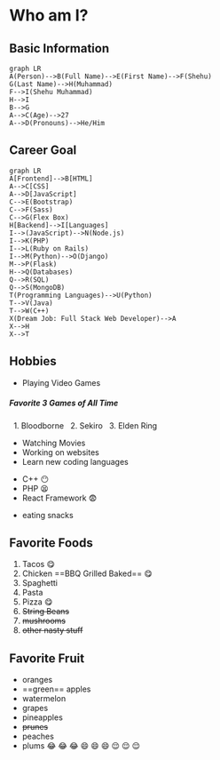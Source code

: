 # Who am I?
## Basic Information
```mermaid
graph LR
A(Person)-->B(Full Name)-->E(First Name)-->F(Shehu)
G(Last Name)-->H(Muhammad)
F-->I(Shehu Muhammad)
H-->I
B-->G
A-->C(Age)-->27
A-->D(Pronouns)-->He/Him
```
## Career Goal
```mermaid
graph LR
A[Frontend]-->B[HTML]
A-->C[CSS]
A-->D[JavaScript]
C-->E(Bootstrap)
C-->F(Sass)
C-->G(Flex Box)
H[Backend]-->I[Languages]
I-->(JavaScript)-->N(Node.js)
I-->K(PHP)
I-->L(Ruby on Rails)
I-->M(Python)-->O(Django)
M-->P(Flask)
H-->Q(Databases)
Q-->R(SQL)
Q-->S(MongoDB)
T(Programming Languages)-->U(Python)
T-->V(Java)
T-->W(C++)
X(Dream Job: Full Stack Web Developer)-->A
X-->H
X-->T
```
## Hobbies
- Playing Video Games
##### Favorite 3 Games of All Time
&nbsp;&nbsp;1. Bloodborne
&nbsp;&nbsp;2. Sekiro
&nbsp;&nbsp;3. Elden Ring
- Watching Movies
- Working on websites
- Learn new coding languages
* C++ :no_mouth:
* PHP :tired_face:
* React Framework :fearful:
- eating snacks
## Favorite Foods
1. Tacos :yum:
2. Chicken ==BBQ Grilled Baked== :yum:
3. Spaghetti
4. Pasta
5. Pizza :yum:
6. ~~String Beans~~
7. ~~mushrooms~~
8. ~~other nasty stuff~~
## Favorite Fruit
- oranges
- ==green== apples
- watermelon
- grapes
- pineapples
- ~~prunes~~
- peaches
- plums
:joy: :joy: :joy: :smile: :smile: :smile: :relieved: :relieved: :relieved:



